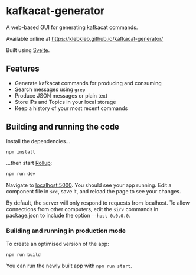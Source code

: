 # kafkacat-generator
A web-based GUI for generating kafkacat commands.

Available online at https://klebkleb.github.io/kafkacat-generator/

Built using [Svelte](https://svelte.dev/).

## Features
- Generate kafkacat commands for producing and consuming
- Search messages using `grep`
- Produce JSON messages or plain text
- Store IPs and Topics in your local storage
- Keep a history of your most recent commands

## Building and running the code

Install the dependencies...

```bash
npm install
```

...then start [Rollup](https://rollupjs.org):

```bash
npm run dev
```

Navigate to [localhost:5000](http://localhost:5000). You should see your app running. Edit a component file in `src`, save it, and reload the page to see your changes.

By default, the server will only respond to requests from localhost. To allow connections from other computers, edit the `sirv` commands in package.json to include the option `--host 0.0.0.0`.

### Building and running in production mode

To create an optimised version of the app:

```bash
npm run build
```

You can run the newly built app with `npm run start`.
